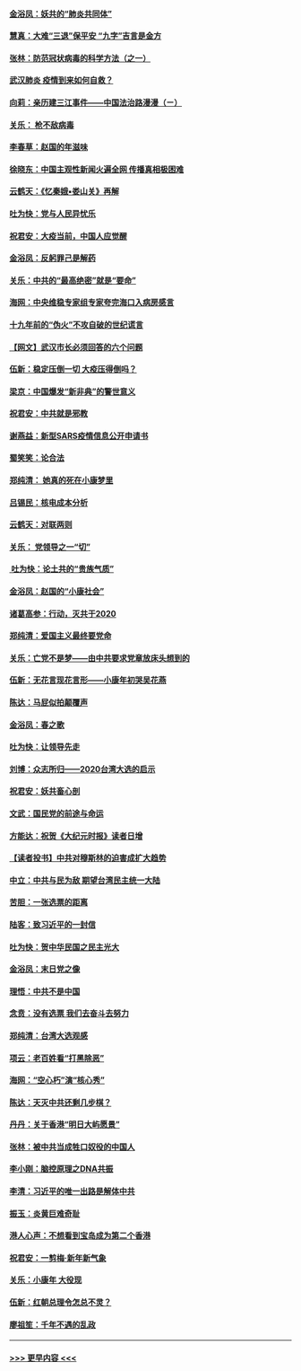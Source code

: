 #### [金浴凤：妖共的“肺炎共同体”](../pages/nsc993/n11829448.md?t=01300033) 
#### [慧真：大难“三退”保平安 “九字”吉言是金方](../pages/nsc993/n11829501.md?t=01300033) 
#### [张林：防范冠状病毒的科学方法（之一）](../pages/nsc993/n11828618.md?t=01300033) 
#### [武汉肺炎 疫情到来如何自救？](../pages/nsc993/n11827632.md?t=01300033) 
#### [向莉：亲历建三江事件——中国法治路漫漫（ㄧ）](../pages/nsc993/n11827190.md?t=01300033) 
#### [关乐： 枪不敌病毒](../pages/nsc993/n11826746.md?t=01300033) 
#### [李春草：赵国的年滋味](../pages/nsc993/n11826321.md?t=01300033) 
#### [徐晓东：中国主观性新闻火遍全网 传播真相极困难](../pages/nsc993/n11826508.md?t=01300033) 
#### [云鹤天：《忆秦娥▪娄山关》再解](../pages/nsc993/n11824682.md?t=01300033) 
#### [吐为快：党与人民异忧乐](../pages/nsc993/n11824660.md?t=01300033) 
#### [祝君安：大疫当前，中国人应觉醒](../pages/nsc993/n11821946.md?t=01300033) 
#### [金浴凤：反躬罪己是解药](../pages/nsc993/n11820280.md?t=01300033) 
#### [关乐：中共的“最高绝密”就是“要命”](../pages/nsc993/n11816946.md?t=01300033) 
#### [海网：中央维稳专家组专家夸完海口入病房感言](../pages/nsc993/n11815138.md?t=01300033) 
#### [十九年前的“伪火”不攻自破的世纪谎言](../pages/nsc993/n11813238.md?t=01300033) 
#### [【网文】武汉市长必须回答的六个问题](../pages/nsc993/n11813848.md?t=01300033) 
#### [伍新：稳定压倒一切 大疫压得倒吗？](../pages/nsc993/n11812634.md?t=01300033) 
#### [梁京：中国爆发“新非典”的警世意义](../pages/nsc993/n11812554.md?t=01300033) 
#### [祝君安：中共就是邪教](../pages/nsc993/n11812431.md?t=01300033) 
#### [谢燕益：新型SARS疫情信息公开申请书](../pages/nsc993/n11808840.md?t=01300033) 
#### [蜀笑笑：论合法](../pages/nsc993/n11808064.md?t=01300033) 
#### [郑纯清： 她真的死在小康梦里](../pages/nsc993/n11806623.md?t=01300033) 
#### [吕锡民：核电成本分析](../pages/nsc993/n11806284.md?t=01300033) 
#### [云鹤天：对联两则](../pages/nsc993/n11805957.md?t=01300033) 
#### [关乐： 党领导之一“切”](../pages/nsc993/n11804505.md?t=01300033) 
#### [ 吐为快：论土共的“贵族气质”](../pages/nsc993/n11804490.md?t=01300033) 
#### [金浴凤：赵国的“小康社会”](../pages/nsc993/n11804452.md?t=01300033) 
#### [诸葛高参：行动，灭共于2020](../pages/nsc993/n11804120.md?t=01300033) 
#### [郑纯清：爱国主义最终要党命](../pages/nsc993/n11802197.md?t=01300033) 
#### [关乐：亡党不是梦——由中共要求党章放床头想到的](../pages/nsc993/n11802156.md?t=01300033) 
#### [伍新：无花言现花言形——小康年初哭吴花燕](../pages/nsc993/n11800044.md?t=01300033) 
#### [陈达：马屁似拍颠覆声](../pages/nsc993/n11800010.md?t=01300033) 
#### [金浴凤：春之歌](../pages/nsc993/n11797687.md?t=01300033) 
#### [吐为快：让领导先走](../pages/nsc993/n11797512.md?t=01300033) 
#### [刘博：众志所归——2020台湾大选的启示](../pages/nsc993/n11796878.md?t=01300033) 
#### [祝君安：妖共畜心剖](../pages/nsc993/n11794273.md?t=01300033) 
#### [文武：国民党的前途与命运](../pages/nsc993/n11794198.md?t=01300033) 
#### [方能达：祝贺《大纪元时报》读者日增](../pages/nsc993/n11793807.md?t=01300033) 
#### [【读者投书】中共对穆斯林的迫害成扩大趋势](../pages/nsc993/n11791371.md?t=01300033) 
#### [中立：中共与民为敌 期望台湾民主统一大陆](../pages/nsc993/n11790392.md?t=01300033) 
#### [苦胆：一张选票的距离](../pages/nsc993/n11788914.md?t=01300033) 
#### [陆客：致习近平的一封信](../pages/nsc993/n11788867.md?t=01300033) 
#### [吐为快：贺中华民国之民主光大](../pages/nsc993/n11788618.md?t=01300033) 
#### [金浴凤：末日党之像](../pages/nsc993/n11787475.md?t=01300033) 
#### [理悟：中共不是中国](../pages/nsc993/n11787463.md?t=01300033) 
#### [念贲：没有选票  我们去奋斗去努力](../pages/nsc993/n11787398.md?t=01300033) 
#### [郑纯清：台湾大选观感](../pages/nsc993/n11786210.md?t=01300033) 
#### [项云：老百姓看“打黑除恶”](../pages/nsc993/n11785398.md?t=01300033) 
#### [海网：“空心朽”演“核心秀”](../pages/nsc993/n11783874.md?t=01300033) 
#### [陈达：天灭中共还剩几步棋？](../pages/nsc993/n11783719.md?t=01300033) 
#### [丹丹：关于香港“明日大屿愿景”](../pages/nsc993/n11783273.md?t=01300033) 
#### [张林：被中共当成牲口奴役的中国人](../pages/nsc993/n11782397.md?t=01300033) 
#### [李小刚：脑控原理之DNA共振](../pages/nsc993/n11780962.md?t=01300033) 
#### [李清：习近平的唯一出路是解体中共](../pages/nsc993/n11780866.md?t=01300033) 
#### [振玉：炎黄巨难奇耻](../pages/nsc993/n11779632.md?t=01300033) 
#### [港人心声：不想看到宝岛成为第二个香港](../pages/nsc993/n11778817.md?t=01300033) 
#### [祝君安：一剪梅‧新年新气象](../pages/nsc993/n11776340.md?t=01300033) 
#### [关乐：小康年 大役现](../pages/nsc993/n11774213.md?t=01300033) 
#### [伍新：红朝总理令怎总不灵？](../pages/nsc993/n11770813.md?t=01300033) 
#### [廖祖笙：千年不遇的乱政](../pages/nsc993/n11770373.md?t=01300033) 

----
#### [ >>> 更早内容 <<< ](../indexes/nsc993-earlier.md)
